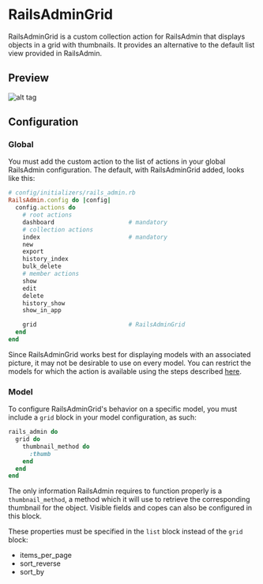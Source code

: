 # RailsAdminGrid

RailsAdminGrid is a custom collection action for RailsAdmin that displays objects in a grid with thumbnails. It provides an alternative to the default list view provided in RailsAdmin.

## Preview

![alt tag](https://raw.githubusercontent.com/colavitam/rails_admin_grid/master/static/rails_admin_grid.jpg)

## Configuration

### Global

You must add the custom action to the list of actions in your global RailsAdmin configuration. The default, with RailsAdminGrid added, looks like this:

```ruby
# config/initializers/rails_admin.rb
RailsAdmin.config do |config|
  config.actions do
    # root actions
    dashboard                     # mandatory
    # collection actions 
    index                         # mandatory
    new
    export
    history_index
    bulk_delete
    # member actions
    show
    edit
    delete
    history_show
    show_in_app

    grid                          # RailsAdminGrid
  end
end
```

Since RailsAdminGrid works best for displaying models with an associated picture, it may not be desirable to use on every model. You can restrict the models for which the action is available using the steps described [here](https://github.com/sferik/rails_admin/wiki/Actions#per-model-basis).

### Model

To configure RailsAdminGrid's behavior on a specific model, you must include a `grid` block in your model configuration, as such:

```ruby
rails_admin do
  grid do
    thumbnail_method do
      :thumb
    end
  end
end
```

The only information RailsAdmin requires to function properly is a `thumbnail_method`, a method which it will use to retrieve the corresponding thumbnail for the object. Visible fields and copes can also be configured in this block.

These properties must be specified in the `list` block instead of the `grid` block:
* items_per_page
* sort_reverse
* sort_by
